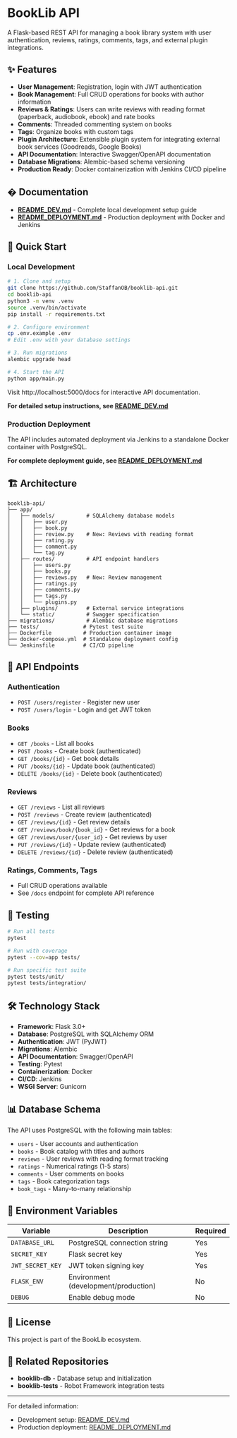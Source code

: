 # BookLib API

A Flask-based REST API for managing a book library system with user authentication, reviews, ratings, comments, tags, and external plugin integrations.

## ✨ Features

- **User Management**: Registration, login with JWT authentication
- **Book Management**: Full CRUD operations for books with author information
- **Reviews & Ratings**: Users can write reviews with reading format (paperback, audiobook, ebook) and rate books
- **Comments**: Threaded commenting system on books
- **Tags**: Organize books with custom tags
- **Plugin Architecture**: Extensible plugin system for integrating external book services (Goodreads, Google Books)
- **API Documentation**: Interactive Swagger/OpenAPI documentation
- **Database Migrations**: Alembic-based schema versioning
- **Production Ready**: Docker containerization with Jenkins CI/CD pipeline

## � Documentation

- **[README_DEV.md](README_DEV.md)** - Complete local development setup guide
- **[README_DEPLOYMENT.md](README_DEPLOYMENT.md)** - Production deployment with Docker and Jenkins

## 🚀 Quick Start

### Local Development

```bash
# 1. Clone and setup
git clone https://github.com/StaffanOB/booklib-api.git
cd booklib-api
python3 -m venv .venv
source .venv/bin/activate
pip install -r requirements.txt

# 2. Configure environment
cp .env.example .env
# Edit .env with your database settings

# 3. Run migrations
alembic upgrade head

# 4. Start the API
python app/main.py
```

Visit http://localhost:5000/docs for interactive API documentation.

**For detailed setup instructions, see [README_DEV.md](README_DEV.md)**

### Production Deployment

The API includes automated deployment via Jenkins to a standalone Docker container with PostgreSQL.

**For complete deployment guide, see [README_DEPLOYMENT.md](README_DEPLOYMENT.md)**

## 🏗️ Architecture

```
booklib-api/
├── app/
│   ├── models/          # SQLAlchemy database models
│   │   ├── user.py
│   │   ├── book.py
│   │   ├── review.py    # New: Reviews with reading format
│   │   ├── rating.py
│   │   ├── comment.py
│   │   └── tag.py
│   ├── routes/          # API endpoint handlers
│   │   ├── users.py
│   │   ├── books.py
│   │   ├── reviews.py   # New: Review management
│   │   ├── ratings.py
│   │   ├── comments.py
│   │   ├── tags.py
│   │   └── plugins.py
│   ├── plugins/         # External service integrations
│   └── static/          # Swagger specification
├── migrations/          # Alembic database migrations
├── tests/              # Pytest test suite
├── Dockerfile          # Production container image
├── docker-compose.yml  # Standalone deployment config
└── Jenkinsfile         # CI/CD pipeline

```

## 🔌 API Endpoints

### Authentication

- `POST /users/register` - Register new user
- `POST /users/login` - Login and get JWT token

### Books

- `GET /books` - List all books
- `POST /books` - Create book (authenticated)
- `GET /books/{id}` - Get book details
- `PUT /books/{id}` - Update book (authenticated)
- `DELETE /books/{id}` - Delete book (authenticated)

### Reviews

- `GET /reviews` - List all reviews
- `POST /reviews` - Create review (authenticated)
- `GET /reviews/{id}` - Get review details
- `GET /reviews/book/{book_id}` - Get reviews for a book
- `GET /reviews/user/{user_id}` - Get reviews by user
- `PUT /reviews/{id}` - Update review (authenticated)
- `DELETE /reviews/{id}` - Delete review (authenticated)

### Ratings, Comments, Tags

- Full CRUD operations available
- See `/docs` endpoint for complete API reference

## 🧪 Testing

```bash
# Run all tests
pytest

# Run with coverage
pytest --cov=app tests/

# Run specific test suite
pytest tests/unit/
pytest tests/integration/
```

## 🛠️ Technology Stack

- **Framework**: Flask 3.0+
- **Database**: PostgreSQL with SQLAlchemy ORM
- **Authentication**: JWT (PyJWT)
- **Migrations**: Alembic
- **API Documentation**: Swagger/OpenAPI
- **Testing**: Pytest
- **Containerization**: Docker
- **CI/CD**: Jenkins
- **WSGI Server**: Gunicorn

## 📊 Database Schema

The API uses PostgreSQL with the following main tables:

- `users` - User accounts and authentication
- `books` - Book catalog with titles and authors
- `reviews` - User reviews with reading format tracking
- `ratings` - Numerical ratings (1-5 stars)
- `comments` - User comments on books
- `tags` - Book categorization tags
- `book_tags` - Many-to-many relationship

## 🔐 Environment Variables

| Variable         | Description                          | Required |
| ---------------- | ------------------------------------ | -------- |
| `DATABASE_URL`   | PostgreSQL connection string         | Yes      |
| `SECRET_KEY`     | Flask secret key                     | Yes      |
| `JWT_SECRET_KEY` | JWT token signing key                | Yes      |
| `FLASK_ENV`      | Environment (development/production) | No       |
| `DEBUG`          | Enable debug mode                    | No       |

## 📝 License

This project is part of the BookLib ecosystem.

## 🤝 Related Repositories

- **booklib-db** - Database setup and initialization
- **booklib-tests** - Robot Framework integration tests

---

For detailed information:

- Development setup: [README_DEV.md](README_DEV.md)
- Production deployment: [README_DEPLOYMENT.md](README_DEPLOYMENT.md)
